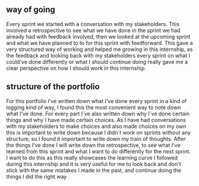 ## way of going
Every sprint we started with a conversation with my stakeholders. This involved a retrospective to see what we have done in the sprint we had already had with feedback involved, then we looked at the upcoming sprint and what we have planned to to for this sprint with feedforward. This gave a very structured way of working and helped me growing in this internship, as the feedback and looking back with my stakeholders every sprint on what I could've done differently or what I should continue doing really gave me a clear perspective on how I should work in this internship.

## structure of the portfolio
For this portfolio I've written down what I've done every sprint in a kind of logging kind of way, I found this the most convenient way to note down what I've done. For every part I´ve also written down why I´ve done certain things and why I have made certain choices. As I have had conversations with my stakeholders to make choices and also made choices on my own this is important to write down because I didn´t work on sprints without any structure, so I found it important to write down my train of thoughts.  After the things I've done I will write down the retrospective, to see what I've learned from this sprint and what I want to do differently for the next sprint. I want to do this as this really showcases the learning curve I followed during this internship and it is very useful for me to look back and don't stick with the same mistakes I made in the past, and continue doing the things I did the right way